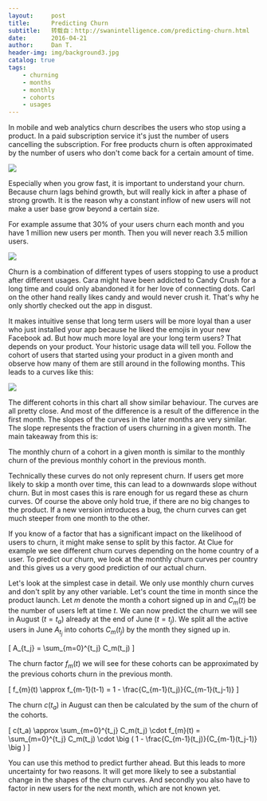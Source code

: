 ```yaml
---
layout:     post
title:      Predicting Churn
subtitle:   转载自：http://swanintelligence.com/predicting-churn.html
date:       2016-04-21
author:     Dan T.
header-img: img/background3.jpg
catalog: true
tags:
    - churning
    - months
    - monthly
    - cohorts
    - usages
---
```


In mobile and web analytics churn describes the users who stop using a product. In a paid subscription service
it's just the number of users cancelling the subscription. For free products churn is often approximated by the
number of users who don't come back for a certain amount of time. 

![](http://swanintelligence.com/images/2016q2/exit.png)


Especially when you grow fast, it is important to understand your churn. Because churn lags behind growth, but
will really kick in after a phase of strong growth. It is the reason why a constant inflow of new users
will not make a user base grow beyond a certain size.

For example assume that 30% of your users churn each month and you have 1 million new users per month. Then you
will never reach 3.5 million users.

![](http://swanintelligence.com/images/2016q2/30p_monthly_churn.png)


Churn is a combination of different types of users stopping to use a product after different usages. Cara might
have been addicted to Candy Crush for a long time and could only abandoned it for
her love of connecting dots. Carl on the other hand really likes candy and would never crush it. That's why he
only shortly checked out the app in disgust.

It makes intuitive sense that long term users will be more loyal than a user who just installed your app because
he liked the emojis in your new Facebook ad. But how much more loyal are your long term users? That depends
on your product. Your historic usage data will tell you. Follow the cohort of users that started using your
product in a given month and observe how many of them are still around in the following months. This leads to a
curves like this:

![](http://swanintelligence.com/images/2016q2/4_monthly_cohorts.png)


The different cohorts in this chart all show similar behaviour. The curves are all pretty close. And most
of the difference is a result of the difference in the first month. The slopes of the curves in the later
months are very similar. The slope represents the fraction of users churning in a given month. The main
takeaway from this is:

> 
The monthly churn of a cohort in a given month is similar to the monthly churn of the previous monthly cohort
in the previous month.


Technically these curves do not only represent churn. If users get more likely to skip a month over time, this can
lead to a downwards slope without churn. But in most cases this is rare enough for us regard these as churn curves.
Of course the above only hold true, if there are no big changes to the product. If a new version introduces a bug,
the churn curves can get much steeper from one month to the other.

If you know of a factor that has a significant impact on the likelihood of users to churn, it might make sense to
split by this factor. At Clue for example we see different churn curves depending on the home country of a user. To
predict our churn, we look at the monthly churn curves per country and this gives us a very good prediction of our
actual churn.

Let's look at the simplest case in detail. We only use monthly churn curves and don't split by any other variable. Let's
count the time in month since the product launch. Let $m$ denote the month a cohort signed up in and $C_m(t)$ be
the number of users left at time $t$. We can now predict the churn we will see in August ($t=t_a$) already at the
end of June ($t=t_j$). We split all the active users in June $A_{t_j}$ into cohorts $C_m(t_j)$ by
the month they signed up in.

\[ A_{t_j} = \sum_{m=0}^{t_j} C_m(t_j) \]

The churn factor $f_{m}(t)$ we will see for these cohorts can be approximated by the previous cohorts churn
in the previous month.

\[ f_{m}(t) \approx f_{m-1}(t-1) = 1 - \frac{C_{m-1}(t_j)}{C_{m-1}(t_j-1)} \]

The churn $c(t_a)$ in August can then be calculated by the sum of the churn of the cohorts.

\[
c(t_a) \approx \sum_{m=0}^{t_j} C_m(t_j) \cdot f_{m}(t)
= \sum_{m=0}^{t_j} C_m(t_j) \cdot \big ( 1 - \frac{C_{m-1}(t_j)}{C_{m-1}(t_j-1)} \big )
\]

You can use this method to predict further ahead. But this leads to more uncertainty for two reasons. It will get
more likely to see a substantial change in the shapes of the churn curves. And secondly you also have to factor in
new users for the next month, which are not known yet.
